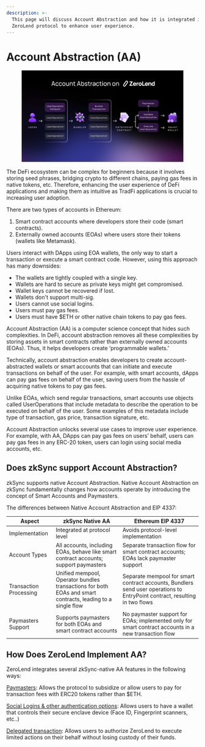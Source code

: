 ```yaml
---
description: >-
  This page will discuss Account Abstraction and how it is integrated into the
  ZeroLend protocol to enhance user experience.
---
```


# Account Abstraction (AA)

<figure><img src="../../.gitbook/assets/ZL Doc - Account Abstraction.png" alt=""><figcaption></figcaption></figure>

The DeFi ecosystem can be complex for beginners because it involves storing seed phrases, bridging crypto to different chains, paying gas fees in native tokens, etc. Therefore, enhancing the user experience of DeFi applications and making them as intuitive as TradFi applications is crucial to increasing user adoption.

There are two types of accounts in Ethereum:

1. Smart contract accounts where developers store their code (smart contracts).
2. Externally owned accounts (EOAs) where users store their tokens (wallets like Metamask).

Users interact with DApps using EOA wallets, the only way to start a transaction or execute a smart contract code. However, using this approach has many downsides:&#x20;

* The wallets are tightly coupled with a single key.
* Wallets are hard to secure as private keys might get compromised.
* Wallet keys cannot be recovered if lost. &#x20;
* Wallets don't support multi-sig.
* Users cannot use social logins.&#x20;
* Users must pay gas fees.&#x20;
* Users must have $ETH or other native chain tokens to pay gas fees.&#x20;

Account Abstraction (AA) is a computer science concept that hides such complexities. In DeFi, account abstraction removes all these complexities by storing assets in smart contracts rather than externally owned accounts (EOAs). Thus, it helps developers create ‘programmable wallets.’

Technically, account abstraction enables developers to create account-abstracted wallets or smart accounts that can initiate and execute transactions on behalf of the user. For example, with smart accounts, dApps can pay gas fees on behalf of the user, saving users from the hassle of acquiring native tokens to pay gas fees.&#x20;

Unlike EOAs, which send regular transactions, smart accounts use objects called UserOperations that include metadata to describe the operation to be executed on behalf of the user. Some examples of this metadata include type of transaction, gas price, transaction signature, etc.&#x20;

Account Abstraction unlocks several use cases to improve user experience. For example, with AA, DApps can pay gas fees on users’ behalf, users can pay gas fees in any ERC-20 token, users can login using social media accounts, etc.&#x20;

## Does zkSync support Account Abstraction?

zkSync supports native Account Abstraction. Native Account Abstraction on zkSync fundamentally changes how accounts operate by introducing the concept of Smart Accounts and Paymasters.

The differences between Native Account Abstraction and EIP 4337:

| Aspect                 | zkSync Native AA                                                                                           | Ethereum EIP 4337                                                                                                          |
| ---------------------- | ---------------------------------------------------------------------------------------------------------- | -------------------------------------------------------------------------------------------------------------------------- |
| Implementation         | Integrated at protocol level                                                                               | Avoids protocol-level implementation                                                                                       |
| Account Types          | All accounts, including EOAs, behave like smart contract accounts; support paymasters                      | Separate transaction flow for smart contract accounts; EOAs lack paymaster support                                         |
| Transaction Processing | Unified mempool, Operator bundles transactions for both EOAs and smart contracts, leading to a single flow | Separate mempool for smart contract accounts, Bundlers send user operations to EntryPoint contract, resulting in two flows |
| Paymasters Support     | Supports paymasters for both EOAs and smart contract accounts                                              | No paymaster support for EOAs; implemented only for smart contract accounts in a new transaction flow                      |

## How Does ZeroLend Implement AA?

ZeroLend integrates several zkSync-native AA features in the following ways:

[Paymasters](https://app.gitbook.com/o/Akzp3BDVzd6MoCyLbMoK/s/i9DDwWcSwiiTEJZZlm8R/\~/changes/126/features/account-abstraction-aa/paymasters): Allows the protocol to subsidize or allow users to pay for transaction fees with ERC20 tokens rather than $ETH.&#x20;

[Social Logins & other authentication options](https://app.gitbook.com/o/Akzp3BDVzd6MoCyLbMoK/s/i9DDwWcSwiiTEJZZlm8R/\~/changes/126/features/account-abstraction-aa/login-with-face-id-socials): Allows users to have a wallet that controls their secure enclave device (Face ID, Fingerprint scanners, etc..)

[Delegated transaction](https://app.gitbook.com/o/Akzp3BDVzd6MoCyLbMoK/s/i9DDwWcSwiiTEJZZlm8R/\~/changes/126/features/account-abstraction-aa/delegated-transaction): Allows users to authorize ZeroLend to execute limited actions on their behalf without losing custody of their funds.
